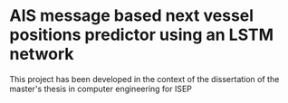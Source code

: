# AIS message based next vessel positions predictor using an LSTM network
This project has been developed in the context of the dissertation of the master's thesis in computer engineering for ISEP


